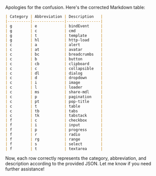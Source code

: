 Apologies for the confusion. Here's the corrected Markdown table:

```markdown
| Category | Abbreviation | Description   |
|----------|--------------|---------------|
| g        | e            | bindEvent     |
| g        | c            | cmd           |
| g        | t            | template      |
| g        | hl           | http-load     |
| c        | a            | alert         |
| c        | at           | avatar        |
| c        | bc           | breadcrumbs   |
| c        | b            | button        |
| c        | cb           | clipboard     |
| c        | c            | collapsible   |
| c        | dl           | dialog        |
| c        | d            | dropdown      |
| c        | i            | image         |
| c        | l            | loader        |
| c        | ms           | share-mdl     |
| c        | p            | pagination    |
| c        | pt           | pop-title     |
| c        | t            | table         |
| c        | tb           | tabs          |
| c        | tk           | tabstack      |
| f        | c            | checkbox      |
| f        | i            | input         |
| f        | p            | progress      |
| f        | r            | radio         |
| f        | rg           | range         |
| f        | s            | select        |
| f        | t            | textarea      |
```

Now, each row correctly represents the category, abbreviation, and description according to the provided JSON. Let me know if you need further assistance!
